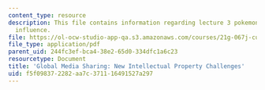 ```yaml
---
content_type: resource
description: This file contains information regarding lecture 3 pokemon and cross-cltural
  influence.
file: https://ol-ocw-studio-app-qa.s3.amazonaws.com/courses/21g-067j-cultural-performances-of-asia-fall-2005/f5f098372282aa7c371116491527a297_MIT21G_067JF05_l3_samcha.pdf
file_type: application/pdf
parent_uid: 244fc3ef-bca4-38e2-65d0-334dfc1a6c23
resourcetype: Document
title: 'Global Media Sharing: New Intellectual Property Challenges'
uid: f5f09837-2282-aa7c-3711-16491527a297
---
```

